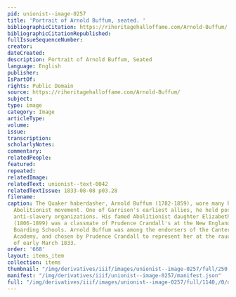 ```yaml
---
pid: unionist--image-0257
title: 'Portrait of Arnold Buffum, seated. '
bibliographicCitation: https://riheritagehalloffame.com/Arnold-Buffum/
bibliographicCitationRepublished: 
fullIssueSequenceNumber: 
creator: 
dateCreated: 
description: Portrait of Arnold Buffum, Seated
language: English
publisher: 
IsPartOf: 
rights: Public Domain
source: https://riheritagehalloffame.com/Arnold-Buffum/
subject: 
type: image
category: Image
articleType: 
volume: 
issue: 
transcription: 
scholarlyNotes: 
commentary: 
relatedPeople: 
featured: 
repeated: 
relatedImage: 
relatedText: unionist--text-0042
relatedTextIssue: 1833-08-08 p03.28
filename: 
caption: The Quaker haberdasher, Arnold Buffum (1782-1859), wore many hats in the
  Abolitionist movement. One of Garrison's earliest allies, he held positions in many
  anti-slavery organizations. His famed Abolitionist daughter Elizabeth Buffum Chace
  (1806-1899) was a classmate of Prudence Crandall's at the New England Yearly Meeting
  Boarding Schools. Arnold Buffum was among the endorsers of the Canterbury Female
  Academy, and chosen by Prudence Crandall to represent her at the raucous Town Meeting
  of early March 1833.
order: '668'
layout: items_item
collection: items
thumbnail: "/img/derivatives/iiif/images/unionist--image-0257/full/250,/0/default.jpg"
manifest: "/img/derivatives/iiif/unionist--image-0257/manifest.json"
full: "/img/derivatives/iiif/images/unionist--image-0257/full/1140,/0/default.jpg"
---
```

